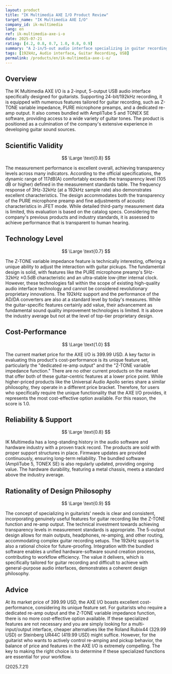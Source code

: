 ```yaml
---
layout: product
title: "IK Multimedia AXE I/O Product Review"
target_name: "IK Multimedia AXE I/O"
company_id: ik-multimedia
lang: en
ref: ik-multimedia-axe-i-o
date: 2025-07-21
rating: [4.2, 0.8, 0.7, 1.0, 0.8, 0.9]
summary: "A 2-in/5-out audio interface specializing in guitar recording, offering excellent cost-performance for its unique feature set."
tags: [192kHz, Audio interface, Guitar Recording, USB]
permalink: /products/en/ik-multimedia-axe-i-o/
---
```

## Overview

The IK Multimedia AXE I/O is a 2-input, 5-output USB audio interface specifically designed for guitarists. Supporting 24-bit/192kHz recording, it is equipped with numerous features tailored for guitar recording, such as Z-TONE variable impedance, PURE microphone preamps, and a dedicated re-amp output. It also comes bundled with AmpliTube 5 and TONEX SE software, providing access to a wide variety of guitar tones. The product is positioned as a culmination of the company's extensive experience in developing guitar sound sources.

## Scientific Validity

$$ \Large \text{0.8} $$

The measurement performance is excellent overall, achieving transparency levels across many indicators. According to the official specifications, the dynamic range of 117dB(A) comfortably exceeds the transparency level (105 dB or higher) defined in the measurement standards table. The frequency response of 3Hz-32kHz (at a 192kHz sample rate) also demonstrates excellent characteristics. The design accommodates both the transparency of the PURE microphone preamp and fine adjustments of acoustic characteristics in JFET mode. While detailed third-party measurement data is limited, this evaluation is based on the catalog specs. Considering the company's previous products and industry standards, it is assessed to achieve performance that is transparent to human hearing.

## Technology Level

$$ \Large \text{0.7} $$

The Z-TONE variable impedance feature is technically interesting, offering a unique ability to adjust the interaction with guitar pickups. The fundamental design is solid, with features like the PURE microphone preamp's 5Hz-32kHz ±0.5dB characteristic and an ultra-stable low-jitter internal clock. However, these technologies fall within the scope of existing high-quality audio interface technology and cannot be considered revolutionary proprietary innovations. The 192kHz support and the performance of the AD/DA converters are also at a standard level by today's measures. While the guitar-specific features certainly add value, their advancement as fundamental sound quality improvement technologies is limited. It is above the industry average but not at the level of top-tier proprietary design.

## Cost-Performance

$$ \Large \text{1.0} $$

The current market price for the AXE I/O is 399.99 USD. A key factor in evaluating this product's cost-performance is its unique feature set, particularly the "dedicated re-amp output" and the "Z-TONE variable impedance function." There are no other current products on the market that offer both of these guitar-centric features at a lower price point. While higher-priced products like the Universal Audio Apollo series share a similar philosophy, they operate in a different price bracket. Therefore, for users who specifically require the unique functionality that the AXE I/O provides, it represents the most cost-effective option available. For this reason, the score is 1.0.

## Reliability & Support

$$ \Large \text{0.8} $$

IK Multimedia has a long-standing history in the audio software and hardware industry with a proven track record. The products are sold with proper support structures in place. Firmware updates are provided continuously, ensuring long-term reliability. The bundled software (AmpliTube 5, TONEX SE) is also regularly updated, providing ongoing value. The hardware durability, featuring a metal chassis, meets a standard above the industry average.

## Rationality of Design Philosophy

$$ \Large \text{0.9} $$

The concept of specializing in guitarists' needs is clear and consistent, incorporating genuinely useful features for guitar recording like the Z-TONE function and re-amp output. The technical investment towards achieving transparency levels in measurement standards is appropriate. The 5-output design allows for main outputs, headphones, re-amping, and other routing, accommodating complex guitar recording setups. The 192kHz support is also a rational choice for future-proofing. Integration with the bundled software enables a unified hardware-software sound creation process, contributing to workflow efficiency. The value it delivers, which is specifically tailored for guitar recording and difficult to achieve with general-purpose audio interfaces, demonstrates a coherent design philosophy.

## Advice

At its market price of 399.99 USD, the AXE I/O boasts excellent cost-performance, considering its unique feature set. For guitarists who require a dedicated re-amp output and the Z-TONE variable impedance function, there is no more cost-effective option available. If these specialized features are not necessary and you are simply looking for a multi-input/output interface, cheaper alternatives like the Roland Rubix44 (329.99 USD) or Steinberg UR44C (419.99 USD) might suffice. However, for the guitarist who wants to actively control re-amping and pickup behavior, the balance of price and features in the AXE I/O is extremely compelling. The key to making the right choice is to determine if these specialized functions are essential for your workflow.

(2025.7.21)
